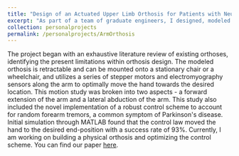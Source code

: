 ```yaml
---
title: "Design of an Actuated Upper Limb Orthosis for Patients with Neurodegenerative Diseases"
excerpt: "As part of a team of graduate engineers, I designed, modeled and simulated a 5 DOF arm orthosis to enhance reaching and grasping functionality for patients of early stage ALS and Parkinson's."
collection: personalprojects
permalink: /personalprojects/ArmOrthosis
---
```


The project began with an exhaustive literature review of existing orthoses, identifying the present limitations within orthosis design. The modeled orthosis is retractable and can be mounted onto a stationary chair or a wheelchair, and utilizes a series of stepper motors and electromyography sensors along the arm to optimally move the hand towards the desired location. This motion study was broken into two aspects - a forward extension of the arm and a lateral abduction of the arm. This study also included the novel implementation of a robust control scheme to account for random forearm tremors, a common symptom of Parkinson's disease. Initial simulation through MATLAB found that the control law moved the hand to the desired end-position with a success rate of 93%. Currently, I am working on building a physical orthosis and optimizing the control scheme. You can find our paper [here](https://drive.google.com/file/d/1y2iXPAbh_z0ur2Z_zuajwKDDpbqvQKuf/view?usp=drive_link).
